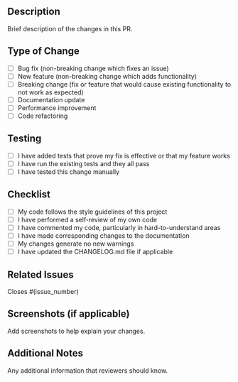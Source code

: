 
## Description

Brief description of the changes in this PR.

## Type of Change

- [ ] Bug fix (non-breaking change which fixes an issue)
- [ ] New feature (non-breaking change which adds functionality)
- [ ] Breaking change (fix or feature that would cause existing functionality to not work as expected)
- [ ] Documentation update
- [ ] Performance improvement
- [ ] Code refactoring

## Testing

- [ ] I have added tests that prove my fix is effective or that my feature works
- [ ] I have run the existing tests and they all pass
- [ ] I have tested this change manually

## Checklist

- [ ] My code follows the style guidelines of this project
- [ ] I have performed a self-review of my own code
- [ ] I have commented my code, particularly in hard-to-understand areas
- [ ] I have made corresponding changes to the documentation
- [ ] My changes generate no new warnings
- [ ] I have updated the CHANGELOG.md file if applicable

## Related Issues

Closes #(issue_number)

## Screenshots (if applicable)

Add screenshots to help explain your changes.

## Additional Notes

Any additional information that reviewers should know.
